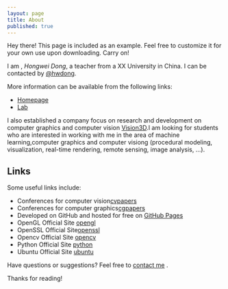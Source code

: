 ```yaml
---
layout: page
title: About
published: true
---
```


<p class="message">
  Hey there! This page is included as an example. Feel free to customize it for your own use upon downloading. Carry on!
</p>

I am , *Hongwei Dong*, a teacher from a XX University in China. I can be contacted by [@hwdong](https://hwdong.com).

More information can be available from the following links:

* [Homepage](http://hwdong.com)
* [Lab](http://hwdong.com/cgcv/html)

I also established a company focus on research and development on computer graphics and computer vision [Vision3D](http://www.3d.com).I am looking for students who are interested in working with me in the area of machine learning,computer graphics and computer visiong (procedural modeling, visualization, real-time rendering, remote sensing, image analysis, ...). 

## Links

Some useful links include:

* Conferences for computer vision[cvpapers](http://www.cvpapers.com)
* Conferences for computer graphics[cgpapers](http://kesen.realtimerendering.com/)
* Developed on GitHub and hosted for free on [GitHub Pages](https://pages.github.com)
* OpenGL Official Site [opengl](http://opengl.org)
* OpenSSL Official Site[openssl](http://openssl.org)
* Opencv Official Site [opencv](http://opencv.org)
* Python Official Site [python](https://www.python.org/) 
* Ubuntu  Official Site [ubuntu](http://www.ubuntu.com/)

Have questions or suggestions? Feel free to [contact me](hwdong@gmail.com) .

Thanks for reading!